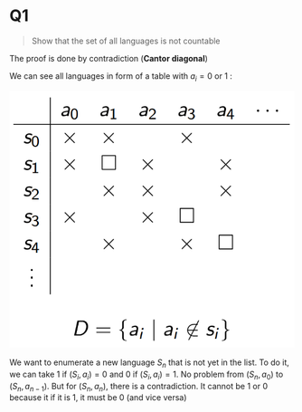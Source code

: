 # Q1

> Show that the set of all languages is not countable

The proof is done by contradiction (**Cantor diagonal**)

We can see all languages in form of a table with $a_i = 0$ or $1$ :

![](attachments/Pasted%20image%2020231001154303.png)

We want to enumerate a new language $S_n$ that is not yet in the list. To do it, we can take $1$ if $(S_i, a_i) = 0$ and $0$ if $(S_i,a_i) = 1$. No problem from $(S_n, a_0)$ to $(S_n, a_{n-1})$. But for $(S_n, a_n)$, there is a contradiction. It cannot be $1$ or $0$ because it if it is $1$, it must be $0$ (and vice versa)